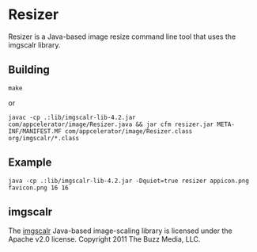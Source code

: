 # Resizer

Resizer is a Java-based image resize command line tool that uses the imgscalr library.

## Building

    make

or

    javac -cp .:lib/imgscalr-lib-4.2.jar com/appcelerator/image/Resizer.java && jar cfm resizer.jar META-INF/MANIFEST.MF com/appcelerator/image/Resizer.class org/imgscalr/*.class

## Example

    java -cp .:lib/imgscalr-lib-4.2.jar -Dquiet=true resizer appicon.png favicon.png 16 16

## imgscalr

The [imgscalr](https://github.com/thebuzzmedia/imgscalr) Java-based image-scaling library is licensed under the Apache v2.0 license.
Copyright 2011 The Buzz Media, LLC.
